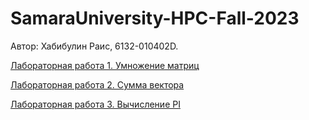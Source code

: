 # SamaraUniversity-HPC-Fall-2023

Автор: Хабибулин Раис, 6132-010402D.

<a href="https://github.com/RaisssHab/SamaraUniversity-HPC-Fall-2023/tree/main/Matrix%20Multiplication">Лабораторная работа 1. Умножение матриц</a>

<a href="https://github.com/RaisssHab/SamaraUniversity-HPC-Fall-2023/tree/main/Vector%20Sum">Лабораторная работа 2. Сумма вектора</a>

<a href="https://github.com/RaisssHab/SamaraUniversity-HPC-Fall-2023/tree/main/PI%20Value">Лабораторная работа 3. Вычисление PI</a>
